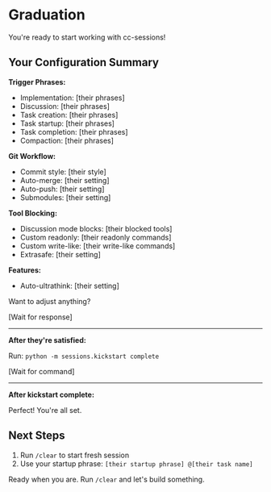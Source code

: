 # Graduation

You're ready to start working with cc-sessions!

## Your Configuration Summary

**Trigger Phrases:**
- Implementation: [their phrases]
- Discussion: [their phrases]
- Task creation: [their phrases]
- Task startup: [their phrases]
- Task completion: [their phrases]
- Compaction: [their phrases]

**Git Workflow:**
- Commit style: [their style]
- Auto-merge: [their setting]
- Auto-push: [their setting]
- Submodules: [their setting]

**Tool Blocking:**
- Discussion mode blocks: [their blocked tools]
- Custom readonly: [their readonly commands]
- Custom write-like: [their write-like commands]
- Extrasafe: [their setting]

**Features:**
- Auto-ultrathink: [their setting]

Want to adjust anything?

[Wait for response]

---

**After they're satisfied:**

Run: `python -m sessions.kickstart complete`

[Wait for command]

---

**After kickstart complete:**

Perfect! You're all set.

## Next Steps

1. Run `/clear` to start fresh session
2. Use your startup phrase: `[their startup phrase] @[their task name]`

Ready when you are. Run `/clear` and let's build something.

